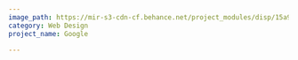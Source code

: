 ```yaml
---
image_path: https://mir-s3-cdn-cf.behance.net/project_modules/disp/15a99c19820043.562e0cf8810f0.jpg
category: Web Design
project_name: Google

---
```

